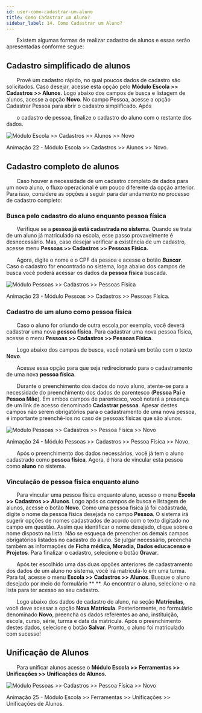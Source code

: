 ```yaml
---
id: user-como-cadastrar-um-aluno
title: Como Cadastrar um Aluno?
sidebar_label: 14. Como Cadastrar um Aluno?
---
```


&nbsp;&nbsp;&nbsp;&nbsp;&nbsp;&nbsp;&nbsp;Existem algumas formas de realizar cadastro de alunos e essas serão apresentadas conforme segue:

## Cadastro simplificado de alunos

&nbsp;&nbsp;&nbsp;&nbsp;&nbsp;&nbsp;&nbsp;Provê um cadastro rápido, no qual poucos dados de cadastro são solicitados. Caso desejar, acesse esta opção pelo **Módulo Escola >> Cadastros >> Alunos**. Logo abaixo dos campos de busca e listagem de alunos, acesse a opção **Novo**. No campo Pessoa, acesse a opção <span class="underline  bold">Cadastrar Pessoa</span> para abrir o cadastro simplificado. Após

&nbsp;&nbsp;&nbsp;&nbsp;&nbsp;&nbsp;&nbsp;o cadastro de pessoa, finalize o cadastro do aluno com o restante dos dados.


![Módulo Escola >> Cadastros >> Alunos >> Novo](/img/user-docs/cadastrar_pessoa_via_aluno.gif)

<p class="centerText">Animação 22 - Módulo Escola >> Cadastros >> Alunos >> Novo.</p>

## Cadastro completo de alunos 

&nbsp;&nbsp;&nbsp;&nbsp;&nbsp;&nbsp;&nbsp;Caso houver a necessidade de um cadastro completo de dados para um novo aluno, o fluxo operacional é um pouco diferente da opção anterior. Para isso, considere as opções a seguir para dar andamento no processo de cadastro completo:

### Busca pelo cadastro do aluno enquanto pessoa física

&nbsp;&nbsp;&nbsp;&nbsp;&nbsp;&nbsp;&nbsp;Verifique se a **pessoa já está cadastrada no sistema**. Quando se trata de um aluno já matriculado na escola, esse passo provavelmente é desnecessário. Mas, caso desejar verificar a existência de um cadastro, acesse menu **Pessoas >> Cadastros >> Pessoas Física.**

&nbsp;&nbsp;&nbsp;&nbsp;&nbsp;&nbsp;&nbsp;Agora, digite o nome e o CPF da pessoa e acesse o botão ***Buscar***. Caso o cadastro for encontrado no sistema, loga abaixo dos campos de busca você poderá acessar os dados da **pessoa física** buscada.

![Módulo Pessoas >> Cadastros >> Pessoas Física](/img/user-docs/buscar_pessoa_via_pessoa_fisica.gif)

<p class="centerText">Animação 23 - Módulo Pessoas >> Cadastros >> Pessoas Física.</p>

### Cadastro de um aluno como pessoa física

&nbsp;&nbsp;&nbsp;&nbsp;&nbsp;&nbsp;&nbsp;Caso o aluno for oriundo de outra escola,por exemplo, você deverá cadastrar uma nova **pessoa física**. Para cadastrar uma nova pessoa física, acesse o menu **Pessoas >> Cadastros >> Pessoas Física**.

&nbsp;&nbsp;&nbsp;&nbsp;&nbsp;&nbsp;&nbsp;Logo abaixo dos campos de busca, você notará um botão com o texto **Novo**. 

&nbsp;&nbsp;&nbsp;&nbsp;&nbsp;&nbsp;&nbsp;Acesse essa opção para que seja redirecionado para o cadastramento de uma nova **pessoa física**.

&nbsp;&nbsp;&nbsp;&nbsp;&nbsp;&nbsp;&nbsp;Durante o preenchimento dos dados do novo aluno, atente-se para a necessidade do preenchimento dos dados de parentesco (**Pessoa Pai e Pessoa Mãe**). Em ambos campos de parentesco, você notará a presença de um link de acesso denominado **Cadastrar pessoa**. Apesar destes campos não serem obrigatórios para o cadastramento de uma nova pessoa, é importante preenchê-los no caso de pessoas físicas que são alunos. 


![Módulo Pessoas >> Cadastros >> Pessoa Física >> Novo](/img/user-docs/cadastrar_pessoa_fisica.gif)

<p class="centerText">Animação 24 - Módulo Pessoas >> Cadastros >> Pessoa Física >> Novo.</p>

&nbsp;&nbsp;&nbsp;&nbsp;&nbsp;&nbsp;&nbsp;Após o preenchimento dos dados necessários, você já tem o aluno cadastrado como **pessoa física**. Agora, é hora de vincular esta pessoa como **aluno** no sistema.


### Vinculação de pessoa física enquanto aluno

&nbsp;&nbsp;&nbsp;&nbsp;&nbsp;&nbsp;&nbsp;Para vincular uma pessoa física enquanto aluno, acesso o menu **Escola >> Cadastros >> Alunos**. Logo após os campos de busca e listagem de alunos, acesse o botão **Novo**. Como uma pessoa física já foi cadastrada, digite o nome da pessoa física desejada no campo **Pessoa**. O sistema irá sugerir opções de nomes cadastrados de acordo com o texto digitado no campo em questão. Assim que identificar o nome desejado, clique sobre o nome disposto na lista. Não se esqueça de preencher os demais campos obrigatórios listados no cadastro do aluno. Se julgar necessário, preencha também as informações de **Ficha médica, Moradia, Dados educacenso e Projetos**. Para finalizar o cadastro, selecione o botão **Gravar**.

&nbsp;&nbsp;&nbsp;&nbsp;&nbsp;&nbsp;&nbsp;Após ter escolhido uma das duas opções anteriores de cadastramento dos dados de um aluno no sistema, você irá matriculá-lo em uma turma. Para tal, acesse o menu **Escola >> Cadastros >> Alunos**. Busque o aluno desejado por meio do formulário ** **. Ao encontrar o aluno, selecione-o na lista para ter acesso ao seu cadastro. 

&nbsp;&nbsp;&nbsp;&nbsp;&nbsp;&nbsp;&nbsp;Logo abaixo dos dados de cadastro do aluno, na seção **Matrículas**, você deve acessar a opção **Nova Matrícula**. Posteriormente, no formulário denominado **Novo**, preencha os dados referentes ao ano, instituição, escola, curso, série, turma e data da matrícula. Após o preenchimento destes dados, selecione o botão **Salvar**. Pronto, o aluno foi matriculado com sucesso! 


## Unificação de Alunos

&nbsp;&nbsp;&nbsp;&nbsp;&nbsp;&nbsp;&nbsp;Para unificar alunos acesse o **Módulo Escola >> Ferramentas >> Unificações >> Unificações de Alunos.**

![Módulo Pessoas >> Cadastros >> Pessoa Física >> Novo](/img/user-docs/unificação_alunos.gif)

<p class="centerText">Animação 25 - Módulo Escola >> Ferramentas >> Unificações >> Unificações de Alunos.   </p>